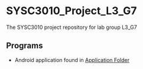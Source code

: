 # SYSC3010_Project_L3_G7
The SYSC3010 project repository for lab group L3_G7



## Programs
 * Android application found in [Application Folder](Application/WaterBuddy)
